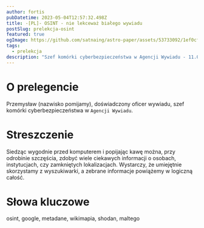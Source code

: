 ```yaml
---
author: fortis
pubDatetime: 2023-05-04T12:57:32.498Z
title: -[PL]- OSINT - nie lekceważ białego wywiadu
postSlug: prelekcja-osint
featured: true
ogImage: https://github.com/satnaing/astro-paper/assets/53733092/1ef0cf03-8137-4d67-ac81-84a032119e3a
tags:
  - prelekcja
description: "Szef komórki cyberbezpieczeństwa w Agencji Wywiadu - 11.05.2023, 18:15 - MS Teams"
---
```



#  O prelegencie

Przemysław (nazwisko pomijamy), doświadczony oficer wywiadu, szef komórki cyberbezpieczeństwa w `Agencji Wywiadu`.

# Streszczenie

Siedząc wygodnie przed komputerem i popijając kawę można, przy odrobinie szczęścia, zdobyć wiele ciekawych informacji o osobach, instytucjach, czy zamkniętych lokalizacjach. Wystarczy, że umiejętnie skorzystamy z wyszukiwarki, a zebrane informacje powiążemy w logiczną całość.


# Słowa kluczowe

osint, google, metadane, wikimapia, shodan, maltego






